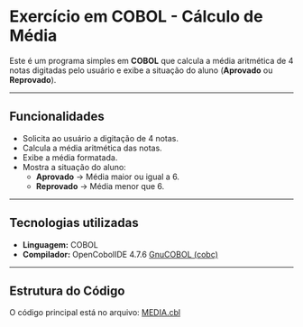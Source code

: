 # Exercício em COBOL - Cálculo de Média

Este é um programa simples em **COBOL** que calcula a média aritmética de 4 notas digitadas pelo usuário e exibe a situação do aluno (**Aprovado** ou **Reprovado**).

---

## Funcionalidades
- Solicita ao usuário a digitação de 4 notas.
- Calcula a média aritmética das notas.
- Exibe a média formatada.
- Mostra a situação do aluno:
  - **Aprovado** → Média maior ou igual a 6.
  - **Reprovado** → Média menor que 6.

---

## Tecnologias utilizadas
- **Linguagem:** COBOL
- **Compilador:** OpenCobolIDE 4.7.6 [GnuCOBOL (cobc)](https://gnucobol.sourceforge.io/)

---

## Estrutura do Código
O código principal está no arquivo: [MEDIA.cbl](https://github.com/fod0rr/CBTDSIM/blob/main/Exercicios/MEDIA.cbl)



